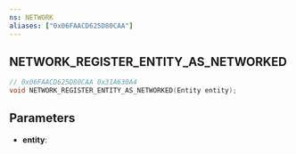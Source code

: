 ```yaml
---
ns: NETWORK
aliases: ["0x06FAACD625D80CAA"]
---
```

## NETWORK_REGISTER_ENTITY_AS_NETWORKED

```c
// 0x06FAACD625D80CAA 0x31A630A4
void NETWORK_REGISTER_ENTITY_AS_NETWORKED(Entity entity);
```


## Parameters
* **entity**: 

